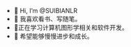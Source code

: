 - 👋 Hi, I’m @SUIBIANLR
- 👀 我喜欢看书、写随笔。
- 🌱正在学习计算机图形学相关和软件开发。
- 💞️ 希望能够慢慢进步和成长。

<!---
SUIBIANLR/SUIBIANLR is a ✨ special ✨ repository because its `README.md` (this file) appears on your GitHub profile.
You can click the Preview link to take a look at your changes.
--->
